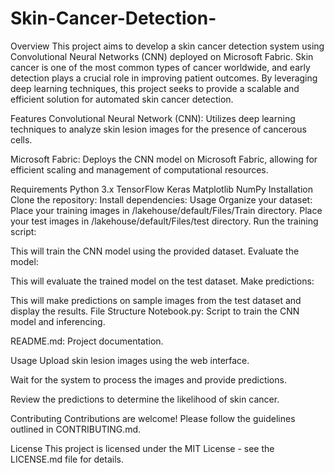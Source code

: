# Skin-Cancer-Detection-
Overview
This project aims to develop a skin cancer detection system using Convolutional Neural Networks (CNN) deployed on Microsoft Fabric. Skin cancer is one of the most common types of cancer worldwide, and early detection plays a crucial role in improving patient outcomes. By leveraging deep learning techniques, this project seeks to provide a scalable and efficient solution for automated skin cancer detection.

Features
Convolutional Neural Network (CNN): Utilizes deep learning techniques to analyze skin lesion images for the presence of cancerous cells.

Microsoft Fabric: Deploys the CNN model on Microsoft Fabric, allowing for efficient scaling and management of computational resources.


Requirements
Python 3.x
TensorFlow
Keras
Matplotlib
NumPy
Installation
Clone the repository:
Install dependencies:
Usage
Organize your dataset:
Place your training images in /lakehouse/default/Files/Train directory.
Place your test images in /lakehouse/default/Files/test directory.
Run the training script:
 
This will train the CNN model using the provided dataset.
Evaluate the model:
 
This will evaluate the trained model on the test dataset.
Make predictions:
 
This will make predictions on sample images from the test dataset and display the results.
File Structure
Notebook.py: Script to train the CNN model and inferencing.


README.md: Project documentation.

Usage
Upload skin lesion images using the web interface.

Wait for the system to process the images and provide predictions.

Review the predictions to determine the likelihood of skin cancer.

Contributing
Contributions are welcome! Please follow the guidelines outlined in CONTRIBUTING.md.

License
This project is licensed under the MIT License - see the LICENSE.md file for details.
